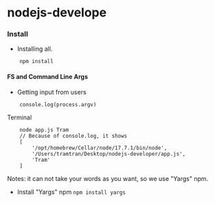 # nodejs-develope

### Install
- Installing all.
```
    npm install
```
#### FS and Command Line Args
- Getting input from users
```
    console.log(process.argv)
```
Terminal
```
    node app.js Tram 
    // Because of console.log, it shows 
    [
        '/opt/homebrew/Cellar/node/17.7.1/bin/node',
        '/Users/tramtran/Desktop/nodejs-developer/app.js',
        'Tram'
    ]
```
Notes: it can not take your words as you want, so we use "Yargs" npm.
- Install "Yargs" npm ``` npm install yargs ```
